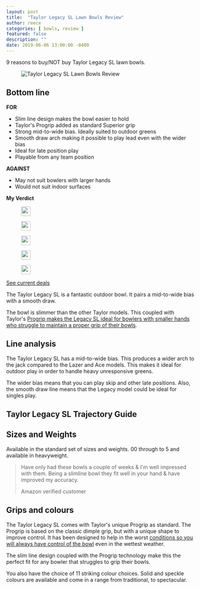 ```yaml
---
layout: post
title:  "Taylor Legacy SL Lawn Bowls Review"
author: reece
categories: [ bowls, review ]
featured: false
description: ""
date: 2019-06-06 13:00:00 -0400
---
```

    

<!-- wp:paragraph -->
<p xmlns="http://www.w3.org/1999/xhtml">9 reasons to buy/NOT buy Taylor Legacy SL lawn bowls.</p>
<!-- /wp:paragraph -->

<!-- wp:image {"id":333,"sizeSlug":"full","linkDestination":"none"} -->
<figure class="wp-block-image size-full"><img src="/img/posts/taylor-legacy-sl-review.jpeg" alt="Taylor Legacy SL Lawn Bowls Review" class="wp-image-333"/></figure>
<!-- /wp:image -->

<!-- wp:heading -->
<h2><a href="#bottom-line"></a>Bottom line</h2>
<!-- /wp:heading -->

<!-- wp:columns -->
<div class="wp-block-columns"><!-- wp:column -->
<div class="wp-block-column"><!-- wp:paragraph -->
<p><strong>FOR</strong></p>
<!-- /wp:paragraph -->

<!-- wp:list -->
<ul><!-- wp:list-item -->
<li>Slim line design makes the bowl easier to hold</li>
<!-- /wp:list-item -->

<!-- wp:list-item -->
<li>Taylor's Progrip added as standard Superior grip</li>
<!-- /wp:list-item -->

<!-- wp:list-item -->
<li>Strong mid-to-wide bias. Ideally suited to outdoor greens</li>
<!-- /wp:list-item -->

<!-- wp:list-item -->
<li>Smooth draw arch making it possible to play lead even with the wider bias</li>
<!-- /wp:list-item -->

<!-- wp:list-item -->
<li>Ideal for late position play</li>
<!-- /wp:list-item -->

<!-- wp:list-item -->
<li>Playable from any team position</li>
<!-- /wp:list-item --></ul>
<!-- /wp:list --></div>
<!-- /wp:column -->

<!-- wp:column -->
<div class="wp-block-column"><!-- wp:paragraph -->
<p><strong>AGAINST</strong></p>
<!-- /wp:paragraph -->

<!-- wp:list -->
<ul><!-- wp:list-item -->
<li>May not suit bowlers with larger hands</li>
<!-- /wp:list-item -->

<!-- wp:list-item -->
<li>Would not suit indoor surfaces</li>
<!-- /wp:list-item --></ul>
<!-- /wp:list --></div>
<!-- /wp:column --></div>
<!-- /wp:columns -->

<!-- wp:block {"ref":2711} /-->

<!-- wp:paragraph -->
<p><strong>My Verdict</strong></p>
<!-- /wp:paragraph -->

<!-- wp:group {"layout":{"type":"flex","allowOrientation":false}} -->
<div class="wp-block-group"><!-- wp:image {"id":447,"width":25,"height":25,"sizeSlug":"full","linkDestination":"none"} -->
<figure class="wp-block-image size-full is-resized"><img src="/img/posts/icon-star.jpg" alt="" class="wp-image-447" width="25" height="25"/></figure>
<!-- /wp:image -->

<!-- wp:image {"id":447,"width":25,"height":25,"sizeSlug":"full","linkDestination":"none"} -->
<figure class="wp-block-image size-full is-resized"><img src="/img/posts/icon-star.jpg" alt="" class="wp-image-447" width="25" height="25"/></figure>
<!-- /wp:image -->

<!-- wp:image {"id":447,"width":25,"height":25,"sizeSlug":"full","linkDestination":"none"} -->
<figure class="wp-block-image size-full is-resized"><img src="/img/posts/icon-star.jpg" alt="" class="wp-image-447" width="25" height="25"/></figure>
<!-- /wp:image -->

<!-- wp:image {"id":447,"width":25,"height":25,"sizeSlug":"full","linkDestination":"none"} -->
<figure class="wp-block-image size-full is-resized"><img src="/img/posts/icon-star.jpg" alt="" class="wp-image-447" width="25" height="25"/></figure>
<!-- /wp:image -->

<!-- wp:image {"id":474,"width":25,"height":25,"sizeSlug":"full","linkDestination":"none"} -->
<figure class="wp-block-image size-full is-resized"><img src="/img/posts/icon-star-half.jpg" alt="" class="wp-image-474" width="25" height="25"/></figure>
<!-- /wp:image --></div>
<!-- /wp:group -->

<!-- wp:paragraph -->
<p><a href="https://www.amazon.co.uk/gp/product/B07JVFK2Z7/ref=as_li_qf_asin_il_tl?ie=UTF8&amp;tag=jackhighbow0a-21&amp;creative=6738&amp;linkCode=as2&amp;creativeASIN=B07JVFK2Z7&amp;linkId=9c76508e9b6393076da3c448fc92bdd9">See current deals</a></p>
<!-- /wp:paragraph -->

<!-- wp:paragraph -->
<p>The Taylor Legacy SL is a fantastic outdoor bowl. It pairs a mid-to-wide bias with a smooth draw.</p>
<!-- /wp:paragraph -->

<!-- wp:paragraph -->
<p>The bowl is slimmer than the other Taylor models. This coupled with Taylor's <a href="https://www.jackhighbowls.com/guide/best-lawn-bowl-grips/">Progrip makes the Legacy SL ideal for bowlers with smaller hands who struggle to maintain a proper grip of their bowls</a>.</p>
<!-- /wp:paragraph -->

<!-- wp:heading -->
<h2><a href="#line-analysis"></a>Line analysis</h2>
<!-- /wp:heading -->

<!-- wp:paragraph -->
<p>The Taylor Legacy SL has a mid-to-wide bias. This produces a wider arch to the jack compared to the Lazer and Ace models. This makes it ideal for outdoor play in order to handle heavy unresponsive greens.</p>
<!-- /wp:paragraph -->

<!-- wp:paragraph -->
<p>The wider bias means that you can play skip and other late positions. Also, the smooth draw line means that the Legacy model could be ideal for singles play.</p>
<!-- /wp:paragraph -->

<!-- wp:heading -->
<h2><a href="#taylor-legacy-sl-trajectory-guide"></a>Taylor Legacy SL Trajectory Guide</h2>
<!-- /wp:heading -->

<!-- wp:block {"ref":2811} /-->

<!-- wp:heading -->
<h2><a href="#sizes-and-weights"></a>Sizes and Weights</h2>
<!-- /wp:heading -->

<!-- wp:paragraph -->
<p>Available in the standard set of sizes and weights. 00 through to 5 and available in heavyweight.</p>
<!-- /wp:paragraph -->

<!-- wp:quote -->
<blockquote class="wp-block-quote"><!-- wp:paragraph -->
<p>Have only had these bowls a couple of weeks &amp; I'm well impressed with them. Being a slimline bowl they fit well in your hand &amp; have improved my accuracy.</p>
<!-- /wp:paragraph -->

<!-- wp:paragraph -->
<p>Amazon verified customer</p>
<!-- /wp:paragraph --></blockquote>
<!-- /wp:quote -->

<!-- wp:heading -->
<h2><a href="#grips-and-colours"></a>Grips and colours</h2>
<!-- /wp:heading -->

<!-- wp:paragraph -->
<p>The Taylor Legacy SL comes with Taylor's unique Progrip as standard. The Progrip is based on the classic dimple grip, but with a unique shape to improve control. It has been designed to help in the worst <a href="https://www.jackhighbowls.com/help/playing-lawn-bowls-in-wet-conditions/">conditions so you will always have control of the bowl</a> even in the wettest weather.</p>
<!-- /wp:paragraph -->

<!-- wp:paragraph -->
<p>The slim line design coupled with the Progrip technology make this the perfect fit for any bowler that struggles to grip their bowls.</p>
<!-- /wp:paragraph -->

<!-- wp:paragraph -->
<p>You also have the choice of 11 striking colour choices. Solid and speckle colours are available and come in a range from traditional, to spectacular.</p>
<!-- /wp:paragraph -->
    
